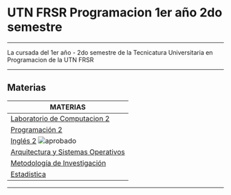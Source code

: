 # UTN FRSR Programacion 1er año 2do semestre
---

La cursada del 1er año - 2do semestre de la Tecnicatura Universitaria en Programacion de la UTN FRSR

---

## Materias

| MATERIAS |
| -------- |
| [Laboratorio de Computacion 2](https://github.com/eugenia1984/UTN-FRSR-Programacion-1year-2semester/tree/main/laboratorio2) |
| [Programación 2](https://github.com/eugenia1984/UTN-FRSR-Programacion-1year-2semester/tree/main/programacion2) |
| [Inglés 2](https://github.com/eugenia1984/UTN-FRSR-Programacion-1year-2semester/tree/main/ingles2) <img src="https://img.icons8.com/emoji/30/null/party-popper.png"/>aprobado|
| [Arquitectura y Sistemas Operativos](https://github.com/eugenia1984/UTN-FRSR-Programacion-1year-2semester/tree/main/arquitectura_sistemas_operativos) |
| [Metodología de Investigación](https://github.com/eugenia1984/UTN-FRSR-Programacion-1year-2semester/tree/main/metodologia_investigacion) |
| [Estadistica](https://github.com/eugenia1984/UTN-FRSR-Programacion-1year-2semester/tree/main/estadistica) |

---
